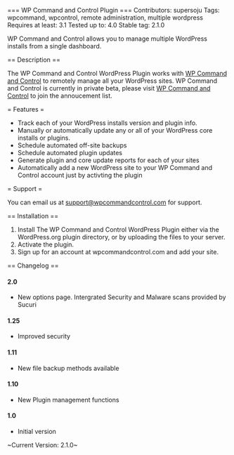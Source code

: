 === WP Command and Control Plugin ===
Contributors: supersoju
Tags: wpcommand, wpcontrol, remote administration, multiple wordpress
Requires at least: 3.1
Tested up to: 4.0
Stable tag: 2.1.0

WP Command and Control allows you to manage multiple WordPress installs from a single dashboard.

== Description ==

The WP Command and Control WordPress Plugin works with [WP Command and Control](http://www.wpcommandcontrol.com/) to remotely manage all your WordPress sites. WP Command and Control is currently in private beta, please visit [WP Command and Control](http://www.wpcommandcontrol.com/) to join the annoucement list.

= Features =

* Track each of your WordPress installs version and plugin info.
* Manually or automatically update any or all of your WordPress core installs or plugins.
* Schedule automated off-site backups
* Schedule automated plugin updates
* Generate plugin and core update reports for each of your sites
* Automatically add a new WordPress site to your WP Command and Control account just by activting the plugin

= Support =

You can email us at support@wpcommandcontrol.com for support.

== Installation ==

1. Install The WP Command and Control WordPress Plugin either via the WordPress.org plugin directory, or by uploading the files to your server.
2. Activate the plugin.
3. Sign up for an account at wpcommandcontrol.com and add your site.

== Changelog ==

#### 2.0

* New options page. Intergrated Security and Malware scans provided by Sucuri

#### 1.25

* Improved security

#### 1.11

* New file backup methods available

#### 1.10

* New Plugin management functions

#### 1.0

* Initial version

~Current Version: 2.1.0~
